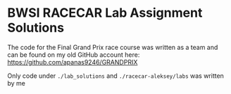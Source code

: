 # BWSI RACECAR Lab Assignment Solutions

The code for the Final Grand Prix race course was written as a team and can be found on my old GitHub account here: 
https://github.com/apanas9246/GRANDPRIX

Only code under `./lab_solutions` and `./racecar-aleksey/labs` was written by me

